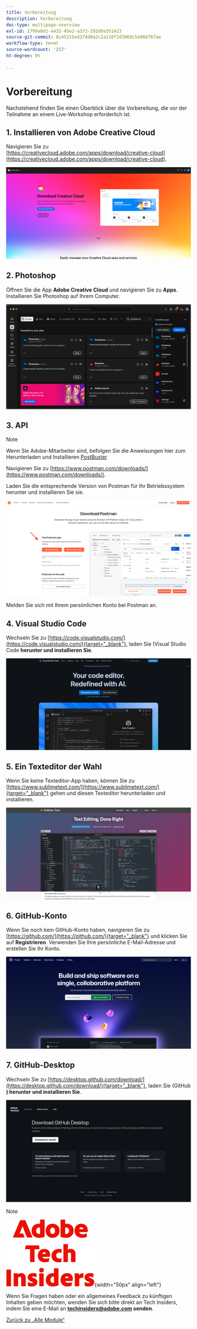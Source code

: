 ```yaml
---
title: Vorbereitung
description: Vorbereitung
doc-type: multipage-overview
exl-id: 1799a0d1-e432-45e2-a373-192d9a351423
source-git-commit: 8c45215e4374d8a2c1a110f2d3069c5e866767ae
workflow-type: tm+mt
source-wordcount: '217'
ht-degree: 0%

---
```


# Vorbereitung

Nachstehend finden Sie einen Überblick über die Vorbereitung, die vor der Teilnahme an einem Live-Workshop erforderlich ist.

## 1. Installieren von Adobe Creative Cloud

Navigieren Sie zu [https://creativecloud.adobe.com/apps/download/creative-cloud](https://creativecloud.adobe.com/apps/download/creative-cloud).

![Neue Integration Adobe I/O](./assets/images/cc.png)

## 2. Photoshop

Öffnen Sie die App **Adobe Creative Cloud** und navigieren Sie zu **Apps**. Installieren Sie Photoshop auf Ihrem Computer.

![Neue Integration Adobe I/O](./assets/images/psd.png)

## 3. API

>[!NOTE]
>
>Wenn Sie Adobe-Mitarbeiter sind, befolgen Sie die Anweisungen hier zum Herunterladen und Installieren [PostBuster](./postbuster.md)

Navigieren Sie zu [https://www.postman.com/downloads/](https://www.postman.com/downloads/).

Laden Sie die entsprechende Version von Postman für Ihr Betriebssystem herunter und installieren Sie sie.

![Neue Integration Adobe I/O](./assets/images/getstarted.png)

Melden Sie sich mit Ihrem persönlichen Konto bei Postman an.

## 4. Visual Studio Code

Wechseln Sie zu [https://code.visualstudio.com/](https://code.visualstudio.com/){target="_blank"}, laden Sie (Visual Studio Code **herunter und installieren Sie**.

![Block](./assets/images/vsc1.png)

## 5. Ein Texteditor der Wahl

Wenn Sie keine Texteditor-App haben, können Sie zu [https://www.sublimetext.com/](https://www.sublimetext.com/){target="_blank"} gehen und diesen Texteditor herunterladen und installieren.

![Block](./assets/images/text1.png)

## 6. GitHub-Konto

Wenn Sie noch kein GitHub-Konto haben, navigieren Sie zu [https://github.com/](https://github.com/){target="_blank"} und klicken Sie auf **Registrieren**. Verwenden Sie Ihre persönliche E-Mail-Adresse und erstellen Sie Ihr Konto.

![Block](./assets/images/git.png)

## 7. GitHub-Desktop

Wechseln Sie zu [https://desktop.github.com/download/](https://desktop.github.com/download/){target="_blank"}, laden Sie (GitHub **) herunter und installieren Sie**.

![Block](./assets/images/block1.png)

>[!NOTE]
>
>![Tech Insiders](./assets/images/techinsiders.png){width="50px" align="left"}
>
>Wenn Sie Fragen haben oder ein allgemeines Feedback zu künftigen Inhalten geben möchten, wenden Sie sich bitte direkt an Tech Insiders, indem Sie eine E-Mail an **techinsiders@adobe.com senden**.

[Zurück zu „Alle Module“](./overview.md)

